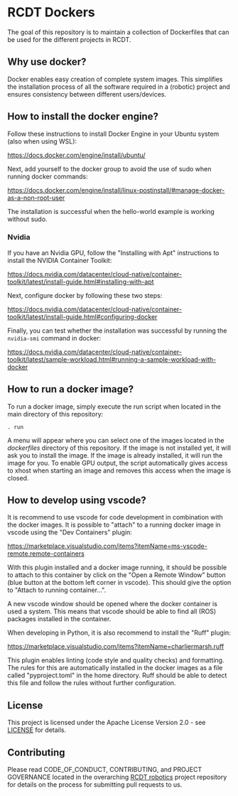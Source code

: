 # RCDT Dockers

The goal of this repository is to maintain a collection of Dockerfiles that can be used for the different projects in RCDT.

## Why use docker?

Docker enables easy creation of complete system images. This simplifies the installation process of all the software required in a (robotic) project and ensures consistency between different users/devices.

## How to install the docker engine?

Follow these instructions to install Docker Engine in your Ubuntu system (also when using WSL):

<https://docs.docker.com/engine/install/ubuntu/>

Next, add yourself to the docker group to avoid the use of sudo when running docker commands:

<https://docs.docker.com/engine/install/linux-postinstall/#manage-docker-as-a-non-root-user>

The installation is successful when the hello-world example is working without sudo.

### Nvidia

If you have an Nvidia GPU, follow the "Installing with Apt" instructions to install the NVIDIA Container Toolkit:

<https://docs.nvidia.com/datacenter/cloud-native/container-toolkit/latest/install-guide.html#installing-with-apt>

Next, configure docker by following these two steps:

<https://docs.nvidia.com/datacenter/cloud-native/container-toolkit/latest/install-guide.html#configuring-docker>

Finally, you can test whether the installation was successful by running the `nvidia-smi` command in docker:

<https://docs.nvidia.com/datacenter/cloud-native/container-toolkit/latest/sample-workload.html#running-a-sample-workload-with-docker>

## How to run a docker image?

To run a docker image, simply execute the run script when located in the main directory of this repository:

`. run`

A menu will appear where you can select one of the images located in the *dockerfiles* directory of this repository. If the image is not installed yet, it will ask you to install the image. If the image is already installed, it will run the image for you. To enable GPU output, the script automatically gives access to xhost when starting an image and removes this access when the image is closed.

## How to develop using vscode?

It is recommend to use vscode for code development in combination with the docker images. It is possible to "attach" to a running docker image in vscode using the "Dev Containers" plugin:

<https://marketplace.visualstudio.com/items?itemName=ms-vscode-remote.remote-containers>

With this plugin installed and a docker image running, it should be possible to attach to this container by click on the "Open a Remote Window" button (blue button at the bottom left corner in vscode). This should give the option to "Attach to running container...".

A new vscode window should be opened where the docker container is used a system. This means that vscode should be able to find all (ROS) packages installed in the container.

When developing in Python, it is also recommend to install the "Ruff" plugin:

<https://marketplace.visualstudio.com/items?itemName=charliermarsh.ruff>

This plugin enables linting (code style and quality checks) and formatting. The rules for this are automatically installed in the docker images as a file called "pyproject.toml" in the home directory. Ruff should be able to detect this file and follow the rules without further configuration.


## License

This project is licensed under the Apache License Version 2.0 - see [LICENSE](LICENSE) for details.

## Contributing

Please read CODE_OF_CONDUCT, CONTRIBUTING, and PROJECT GOVERNANCE located in the overarching [RCDT robotics](https://github.com/alliander-opensource/rcdt_robotics) project repository for details on the process for submitting pull requests to us.